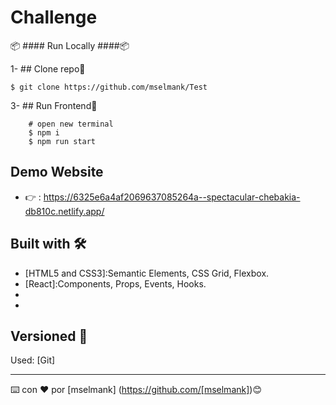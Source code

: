 # Challenge

📦  #### Run Locally ####📦
                                                              
1- ## Clone repo🚀

    $ git clone https://github.com/mselmank/Test
 
3- ## Run Frontend🚀          
          
        # open new terminal
        $ npm i
        $ npm run start  
                  
## Demo Website
 
  *  👉  : https://6325e6a4af2069637085264a--spectacular-chebakia-db810c.netlify.app/            

## Built with 🛠️

* [HTML5 and CSS3]:Semantic Elements, CSS Grid, Flexbox.
* [React]:Components, Props, Events, Hooks.
* [Development]: ESLint,Babel,Git,Github.
* [Deployment]: Netlify
  

## Versioned 📌

Used: [Git]

---
⌨️ con ❤️ por [mselmank] (https://github.com/[mselmank])😊


